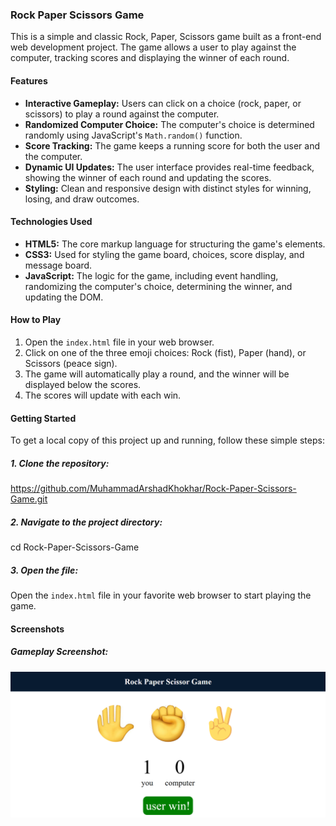 ### Rock Paper Scissors Game

This is a simple and classic Rock, Paper, Scissors game built as a front-end web development project. The game allows a user to play against the computer, tracking scores and displaying the winner of each round.

#### **Features**

* **Interactive Gameplay:** Users can click on a choice (rock, paper, or scissors) to play a round against the computer.
* **Randomized Computer Choice:** The computer's choice is determined randomly using JavaScript's `Math.random()` function.
* **Score Tracking:** The game keeps a running score for both the user and the computer.
* **Dynamic UI Updates:** The user interface provides real-time feedback, showing the winner of each round and updating the scores.
* **Styling:** Clean and responsive design with distinct styles for winning, losing, and draw outcomes.

#### **Technologies Used**

* **HTML5:** The core markup language for structuring the game's elements.
* **CSS3:** Used for styling the game board, choices, score display, and message board.
* **JavaScript:** The logic for the game, including event handling, randomizing the computer's choice, determining the winner, and updating the DOM.

#### **How to Play**

1. Open the `index.html` file in your web browser.
2. Click on one of the three emoji choices: Rock (fist), Paper (hand), or Scissors (peace sign).
3. The game will automatically play a round, and the winner will be displayed below the scores.
4. The scores will update with each win.

#### **Getting Started**

To get a local copy of this project up and running, follow these simple steps:

##### 1. Clone the repository:

https://github.com/MuhammadArshadKhokhar/Rock-Paper-Scissors-Game.git

##### 2. Navigate to the project directory:

cd Rock-Paper-Scissors-Game

##### **3. Open the file:**

Open the `index.html` file in your favorite web browser to start playing the game.

#### Screenshots

##### Gameplay Screenshot:

![1754315282718](image/README/1754315282718.png)

